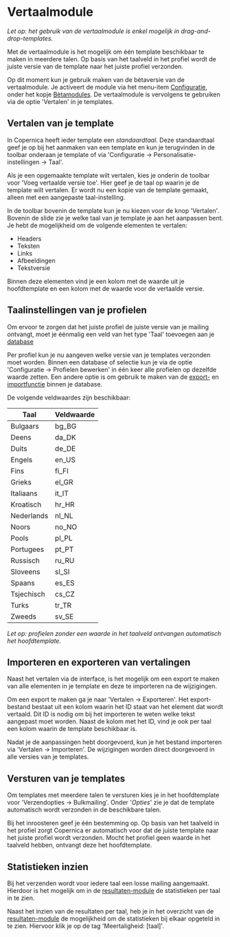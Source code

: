 # Vertaalmodule

*Let op: het gebruik van de vertaalmodule is enkel mogelijk in drag-and-drop-templates.*

Met de vertaalmodule is het mogelijk om één template beschikbaar te maken in meerdere talen. Op basis van het taalveld in het profiel wordt de juiste versie van de template naar het juiste profiel verzonden.

Op dit moment kun je gebruik maken van de bètaversie van de vertaalmodule. Je activeert de module via het menu-item [Configuratie](https://ms.copernica.com/#/admin), onder het kopje [Bètamodules](https://ms.copernica.com/#/admin/user/betamodules). De vertaalmodule is vervolgens te gebruiken via de optie 'Vertalen' in je templates.

## Vertalen van je template
In Copernica heeft ieder template een *standaardtaal*. Deze standaardtaal geef je op bij het aanmaken van een template en kun je terugvinden in de toolbar onderaan je template of via 'Configuratie -> Personalisatie-instellingen -> Taal'.

Als je een opgemaakte template wilt vertalen, kies je onderin de toolbar voor 'Voeg vertaalde versie toe'. Hier geef je de taal op waarin je de template wilt vertalen. Er wordt nu een kopie van de template gemaakt, alleen met een aangepaste taal-instelling.

In de toolbar bovenin de template kun je nu kiezen voor de knop 'Vertalen'. Bovenin de slide zie je welke taal van je template je aan het aanpassen bent. Je hebt de mogelijkheid om de volgende elementen te vertalen:
- Headers
- Teksten
- Links
- Afbeeldingen
- Tekstversie

Binnen deze elementen vind je een kolom met de waarde uit je hoofdtemplate en een kolom met de waarde voor de vertaalde versie.

## Taalinstellingen van je profielen
Om ervoor te zorgen dat het juiste profiel de juiste versie van je mailing ontvangt, moet je éénmalig een veld van het type 'Taal' toevoegen aan je [database](https://ms.copernica.com/#/profiles)

Per profiel kun je nu aangeven welke versie van je templates verzonden moet worden. Binnen een database of selectie kun je via de optie 'Configuratie -> Profielen bewerken' in één keer alle profielen op dezelfde waarde zetten. Een andere optie is om gebruik te maken van de [export-](https://www.copernica.com/nl/documentation/database-export) en [importfunctie](https://www.copernica.com/nl/documentation/database-import) binnen je database. 

De volgende veldwaardes zijn beschikbaar:

| Taal       | Veldwaarde |
|------------|------------|
| Bulgaars   | bg_BG      |
| Deens      | da_DK      |
| Duits      | de_DE      |
| Engels     | en_US      |
| Fins       | fi_FI      |
| Grieks     | el_GR      |
| Italiaans  | it_IT      |
| Kroatisch  | hr_HR      |
| Nederlands | nl_NL      |
| Noors      | no_NO      |
| Pools      | pl_PL      |
| Portugees  | pt_PT      |
| Russisch   | ru_RU      |
| Sloveens   | sl_SI      |
| Spaans     | es_ES      |
| Tsjechisch | cs_CZ      |
| Turks      | tr_TR      |
| Zweeds     | sv_SE      |

*Let op: profielen zonder een waarde in het taalveld ontvangen automatisch het hoofdtemplate.*

## Importeren en exporteren van vertalingen
Naast het vertalen via de interface, is het mogelijk om een export te maken van alle elementen in je template en deze te importeren na de wijzigingen.

Om een export te maken ga je naar 'Vertalen -> Exporteren'. Het export-bestand bestaat uit een kolom waarin het ID staat van het element dat wordt vertaald. Dit ID is nodig om bij het importeren te weten welke tekst aangepast moet worden. Naast de kolom met het ID, vind je ook per taal een kolom waarin de template beschikbaar is. 

Nadat je de aanpassingen hebt doorgevoerd, kun je het bestand importeren via 'Vertalen -> Importeren'. De wijzigingen worden direct doorgevoerd in alle versies van je templates.

## Versturen van je templates
Om templates met meerdere talen te versturen kies je in het hoofdtemplate voor 'Verzendopties -> Bulkmailing'. Onder '*Opties*' zie je dat de template automatisch wordt verzonden in de beschikbare talen. 

Bij het inroosteren geef je één bestemming op. Op basis van het taalveld in het profiel zorgt Copernica er automatisch voor dat de juiste template naar het juiste profiel wordt verzonden. Mocht het profiel geen waarde in het taalveld hebben, ontvangt deze het hoofdtemplate.

## Statistieken inzien
Bij het verzenden wordt voor iedere taal een losse mailing aangemaakt. Hierdoor is het mogelijk om in de [resultaten-module](https://ms.copernica.com/#/results/sentmailings) de statistieken per taal in te zien. 

Naast het inzien van de resultaten per taal, heb je in het overzicht van de [resultaten-module](https://ms.copernica.com/#/results/sentmailings) de mogelijkheid om de statistieken bij elkaar opgeteld in te zien. Hiervoor klik je op de tag 'Meertaligheid: [taal]'. 
